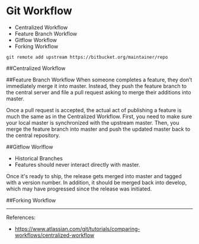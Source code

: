 # Git Workflow

- Centralized Workflow
- Feature Branch Workflow
- Gitflow Workflow
- Forking Workflow

`git remote add upstream https://bitbucket.org/maintainer/repo`

##Centralized Workflow

##Feature Branch Workflow
When someone completes a feature, they don’t immediately merge it into master. Instead, they push the feature branch to the central server and file a pull request asking to merge their additions into master.

Once a pull request is accepted, the actual act of publishing a feature is much the same as in the Centralized Workflow. First, you need to make sure your local master is synchronized with the upstream master. Then, you merge the feature branch into master and push the updated master back to the central repository.

##Gitflow Worlflow
- Historical Branches
- Features should never interact directly with master.

Once it's ready to ship, the release gets merged into master and tagged with a version number. In addition, it should be merged back into develop, which may have progressed since the release was initiated.

##Forking Workflow

---

References:
- https://www.atlassian.com/git/tutorials/comparing-workflows/centralized-workflow